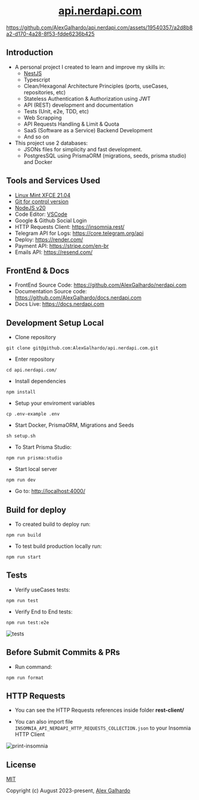 <div align="center">
 <h1 align="center"><a href="https://api.nerdapi.com/" target="_blank">api.nerdapi.com</a></h1>
</div>

<https://github.com/AlexGalhardo/api.nerdapi.com/assets/19540357/a2d8b8a2-d170-4a28-8f53-fdde6236b425>

## Introduction

* A personal project I created to learn and improve my skills in:
  * [NestJS](https://nestjs.com/)
  * Typescript
  * Clean/Hexagonal Architecture Principles (ports, useCases, repositories, etc)
  * Stateless Authentication & Authorization using JWT
  * API (REST) development and documentation
  * Tests (Unit, e2e, TDD, etc)
  * Web Scrapping
  * API Requests Handling & Limit & Quota
  * SaaS (Software as a Service) Backend Development
  * And so on
* This project use 2 databases:
  * JSONs files for simplicity and fast development.
  * PostgresSQL using PrismaORM (migrations, seeds, prisma studio) and Docker

## Tools and Services Used

* [Linux Mint XFCE 21.04](https://linuxmint.com/)
* [Git for control version](https://git-scm.com/)
* [NodeJS v20](https://nodejs.org/en)
* Code Editor: [VSCode](https://code.visualstudio.com/)
* Google & Github Social Login
* HTTP Requests Client: <https://insomnia.rest/>
* Telegram API for Logs: <https://core.telegram.org/api>
* Deploy: <https://render.com/>
* Payment API: <https://stripe.com/en-br>
* Emails API: <https://resend.com/>

## FrontEnd & Docs

* FrontEnd Source Code: <https://github.com/AlexGalhardo/nerdapi.com>
* Documentation Source code: <https://github.com/AlexGalhardo/docs.nerdapi.com>
* Docs Live: <https://docs.nerdapi.com>

## Development Setup Local

* Clone repository

<!---->

```
git clone git@github.com:AlexGalhardo/api.nerdapi.com.git
```

* Enter repository

<!---->

```
cd api.nerdapi.com/
```

* Install dependencies

<!---->

```
npm install
```

* Setup your enviroment variables

<!---->

```
cp .env-example .env
```

* Start Docker, PrismaORM, Migrations and Seeds

<!---->

```
sh setup.sh
```

* To Start Prisma Studio:

<!---->

```
npm run prisma:studio
```

* Start local server

<!---->

```
npm run dev
```

* Go to: <http://localhost:4000/>

## Build for deploy

* To created build to deploy run:

<!---->

```
npm run build
```

* To test build production locally run:

<!---->

```
npm run start
```

## Tests

* Verify useCases tests:

<!---->

```
npm run test
```

* Verify End to End tests:

<!---->

```
npm run test:e2e
```

![tests](https://github.com/AlexGalhardo/api.nerdapi.com/assets/19540357/f427f0ae-521c-4400-adc9-985a15621c9b)

## Before Submit Commits & PRs

* Run command:

<!---->

```
npm run format
```

<!---->

## HTTP Requests

* You can see the HTTP Requests references inside folder **rest-client/**

* You can also import file `INSOMNIA_API_NERDAPI_HTTP_REQUESTS_COLLECTION.json` to your Insomnia HTTP Client

![print-insomnia](https://github.com/AlexGalhardo/api.nerdapi.com/assets/19540357/286e1688-bae2-431f-83fb-bcfa6db045fd)

## License

[MIT](http://opensource.org/licenses/MIT)

Copyright (c) August 2023-present, [Alex Galhardo](https://github.com/AlexGalhardo)

